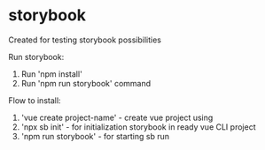 # storybook
Created for testing storybook possibilities

Run storybook: 
1. Run 'npm install'
2. Run 'npm run storybook' command

Flow to install: 
1. 'vue create project-name' - create vue project using 
2. 'npx sb init' - for initialization storybook in ready vue CLI project   
3. 'npm run storybook' - for starting sb run 
